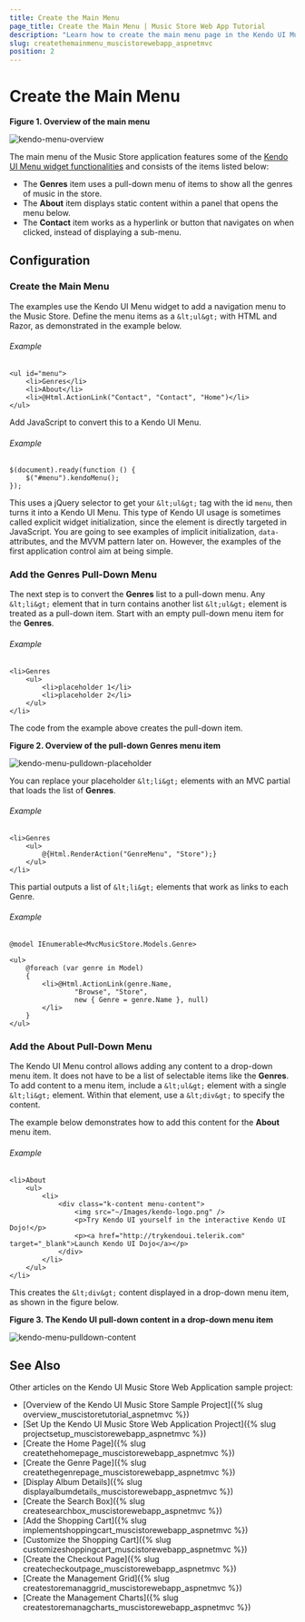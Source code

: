 ```yaml
---
title: Create the Main Menu
page_title: Create the Main Menu | Music Store Web App Tutorial
description: "Learn how to create the main menu page in the Kendo UI Music Store Web Application sample project by using Telerik UI for ASP.NET MVC."
slug: createthemainmenu_muscistorewebapp_aspnetmvc
position: 2
---
```


# Create the Main Menu

**Figure 1. Overview of the main menu**

![kendo-menu-overview](/aspnet-mvc/tutorial-kendo-music-store/music-store-web/images/kendo-menu-overview.png)

The main menu of the Music Store application features some of the [Kendo UI Menu widget functionalities](http://demos.telerik.com/kendo-ui/web/menu/index.html) and consists of the items listed below:

* The **Genres** item uses a pull-down menu of items to show all the genres of music in the store.
* The **About** item displays static content within a panel that opens the menu below.
* The **Contact** item works as a hyperlink or button that navigates on when clicked, instead of displaying a sub-menu.

## Configuration

### Create the Main Menu

The examples use the Kendo UI Menu widget to add a navigation menu to the Music Store. Define the menu items as a `&lt;ul&gt;` with HTML and Razor, as demonstrated in the example below.

###### Example

    <ul id="menu">
        <li>Genres</li>
        <li>About</li>
        <li>@Html.ActionLink("Contact", "Contact", "Home")</li>
    </ul>

Add JavaScript to convert this to a Kendo UI Menu.

###### Example

    $(document).ready(function () {
        $("#menu").kendoMenu();
    });

This uses a jQuery selector to get your `&lt;ul&gt;` tag with the id `menu`, then turns it into a Kendo UI Menu. This type of Kendo UI usage is sometimes called explicit widget initialization, since the element is directly targeted in JavaScript. You are going to see examples of implicit initialization, `data-` attributes, and the MVVM pattern later on. However, the examples of the first application control aim at being simple.

### Add the Genres Pull-Down Menu

The next step is to convert the **Genres** list to a pull-down menu. Any `&lt;li&gt;` element that in turn contains another list `&lt;ul&gt;` element is treated as a pull-down item. Start with an empty pull-down menu item for the **Genres**.

###### Example

    <li>Genres
        <ul>
            <li>placeholder 1</li>
            <li>placeholder 2</li>
        </ul>
    </li>

The code from the example above creates the pull-down item.

**Figure 2. Overview of the pull-down Genres menu item**

![kendo-menu-pulldown-placeholder](/aspnet-mvc/tutorial-kendo-music-store/music-store-web/images/kendo-menu-pulldown-placeholder.png)

You can replace your placeholder `&lt;li&gt;` elements with an MVC partial that loads the list of **Genres**.

###### Example

    <li>Genres
        <ul>
            @{Html.RenderAction("GenreMenu", "Store");}
        </ul>
    </li>

This partial outputs a list of `&lt;li&gt;` elements that work as links to each Genre.

###### Example

    @model IEnumerable<MvcMusicStore.Models.Genre>

    <ul>
        @foreach (var genre in Model)
        {
            <li>@Html.ActionLink(genre.Name,
                    "Browse", "Store",
                    new { Genre = genre.Name }, null)
            </li>
        }
    </ul>

### Add the About Pull-Down Menu

The Kendo UI Menu control allows adding any content to a drop-down menu item. It does not have to be a list of selectable items like the **Genres**. To add content to a menu item, include a `&lt;ul&gt;` element with a single `&lt;li&gt;` element. Within that element, use a `&lt;div&gt;` to specify the content.

The example below demonstrates how to add this content for the **About** menu item.

###### Example

    <li>About
        <ul>
            <li>
                <div class="k-content menu-content">
                    <img src="~/Images/kendo-logo.png" />
                    <p>Try Kendo UI yourself in the interactive Kendo UI Dojo!</p>
                    <p><a href="http://trykendoui.telerik.com" target="_blank">Launch Kendo UI Dojo</a></p>
                </div>
            </li>
        </ul>
    </li>

<!--_-->
This creates the `&lt;div&gt;` content displayed in a drop-down menu item, as shown in the figure below.

**Figure 3. The Kendo UI pull-down content in a drop-down menu item**

![kendo-menu-pulldown-content](/aspnet-mvc/tutorial-kendo-music-store/music-store-web/images/kendo-menu-pulldown-content.png)

## See Also

Other articles on the Kendo UI Music Store Web Application sample project:

* [Overview of the Kendo UI Music Store Sample Project]({% slug overview_muscistoretutorial_aspnetmvc %})
* [Set Up the Kendo UI Music Store Web Application Project]({% slug projectsetup_muscistorewebapp_aspnetmvc %})
* [Create the Home Page]({% slug createthehomepage_muscistorewebapp_aspnetmvc %})
* [Create the Genre Page]({% slug createthegenrepage_muscistorewebapp_aspnetmvc %})
* [Display Album Details]({% slug displayalbumdetails_muscistorewebapp_aspnetmvc %})
* [Create the Search Box]({% slug createsearchbox_muscistorewebapp_aspnetmvc %})
* [Add the Shopping Cart]({% slug implementshoppingcart_muscistorewebapp_aspnetmvc %})
* [Customize the Shopping Cart]({% slug customizeshoppingcart_muscistorewebapp_aspnetmvc %})
* [Create the Checkout Page]({% slug createcheckoutpage_muscistorewebapp_aspnetmvc %})
* [Create the Management Grid]({% slug createstoremanaggrid_muscistorewebapp_aspnetmvc %})
* [Create the Management Charts]({% slug createstoremanagcharts_muscistorewebapp_aspnetmvc %})
